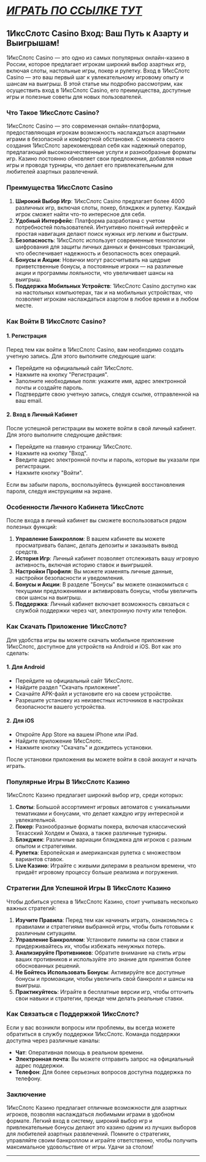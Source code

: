 # [***<u>ИГРАТЬ ПО ССЫЛКЕ ТУТ</u>***](https://brandplay.link/J2ZbqMPZ)

## 1ИксСлотс Casino Вход: Ваш Путь к Азарту и Выигрышам!

1ИксСлотс Casino — это одно из самых популярных онлайн-казино в России, которое предлагает игрокам широкий выбор азартных игр, включая слоты, настольные игры, покер и рулетку. Вход в 1ИксСлотс Casino — это ваш первый шаг к увлекательному игровому опыту и шансам на выигрыш. В этой статье мы подробно рассмотрим, как осуществить вход в 1ИксСлотс Casino, его преимущества, доступные игры и полезные советы для новых пользователей.

### Что Такое 1ИксСлотс Casino?

1ИксСлотс Casino — это современная онлайн-платформа, предоставляющая игрокам возможность наслаждаться азартными играми в безопасной и комфортной обстановке. С момента своего создания 1ИксСлотс зарекомендовал себя как надежный оператор, предлагающий высококачественные услуги и разнообразные форматы игр. Казино постоянно обновляет свои предложения, добавляя новые игры и проводя турниры, что делает его привлекательным для любителей азартных развлечений.

### Преимущества 1ИксСлотс Casino

1. **Широкий Выбор Игр**: 1ИксСлотс Casino предлагает более 4000 различных игр, включая слоты, покер, блэкджек и рулетку. Каждый игрок сможет найти что-то интересное для себя.
2. **Удобный Интерфейс**: Платформа разработана с учетом потребностей пользователей. Интуитивно понятный интерфейс и простая навигация делают поиск нужных игр легким и быстрым.
3. **Безопасность**: 1ИксСлотс использует современные технологии шифрования для защиты личных данных и финансовых транзакций, что обеспечивает надежность и безопасность всех операций.
4. **Бонусы и Акции**: Новички могут рассчитывать на щедрые приветственные бонусы, а постоянные игроки — на различные акции и программы лояльности, что увеличивает шансы на выигрыш.
5. **Поддержка Мобильных Устройств**: 1ИксСлотс Casino доступно как на настольных компьютерах, так и на мобильных устройствах, что позволяет игрокам наслаждаться азартом в любое время и в любом месте.

### Как Войти В 1ИксСлотс Casino?

#### 1. Регистрация

Перед тем как войти в 1ИксСлотс Casino, вам необходимо создать учетную запись. Для этого выполните следующие шаги:

* Перейдите на официальный сайт 1ИксСлотс.
* Нажмите на кнопку "Регистрация".
* Заполните необходимые поля: укажите имя, адрес электронной почты и создайте пароль.
* Подтвердите свою учетную запись, следуя ссылке, отправленной на ваш email.

#### 2. Вход в Личный Кабинет

После успешной регистрации вы можете войти в свой личный кабинет. Для этого выполните следующие действия:

* Перейдите на главную страницу 1ИксСлотс.
* Нажмите на кнопку "Вход".
* Введите адрес электронной почты и пароль, которые вы указали при регистрации.
* Нажмите кнопку "Войти".

Если вы забыли пароль, воспользуйтесь функцией восстановления пароля, следуя инструкциям на экране.

### Особенности Личного Кабинета 1ИксСлотс

После входа в личный кабинет вы сможете воспользоваться рядом полезных функций:

1. **Управление Банкроллом**: В вашем кабинете вы можете просматривать баланс, делать депозиты и заказывать вывод средств.
2. **История Игр**: Личный кабинет позволяет отслеживать вашу игровую активность, включая историю ставок и выигрышей.
3. **Настройки Профиля**: Вы можете изменять личные данные, настройки безопасности и уведомления.
4. **Бонусы и Акции**: В разделе "Бонусы" вы можете ознакомиться с текущими предложениями и активировать бонусы, чтобы увеличить свои шансы на выигрыш.
5. **Поддержка**: Личный кабинет включает возможность связаться с службой поддержки через чат, электронную почту или телефон.

### Как Скачать Приложение 1ИксСлотс?

Для удобства игры вы можете скачать мобильное приложение 1ИксСлотс, доступное для устройств на Android и iOS. Вот как это сделать:

#### 1. Для Android

* Перейдите на официальный сайт 1ИксСлотс.
* Найдите раздел "Скачать приложение".
* Скачайте APK-файл и установите его на своем устройстве.
* Разрешите установку из неизвестных источников в настройках безопасности вашего устройства.

#### 2. Для iOS

* Откройте App Store на вашем iPhone или iPad.
* Найдите приложение 1ИксСлотс.
* Нажмите кнопку "Скачать" и дождитесь установки.

После установки приложения вы можете войти в свой аккаунт и начать играть.

### Популярные Игры В 1ИксСлотс Казино

1ИксСлотс Казино предлагает широкий выбор игр, среди которых:

1. **Слоты**: Большой ассортимент игровых автоматов с уникальными тематиками и бонусами, что делает каждую игру интересной и увлекательной.
2. **Покер**: Разнообразные форматы покера, включая классический Техасский Холдем и Омаха, а также различные турниры.
3. **Блэкджек**: Различные вариации блэкджека для игроков с разным опытом и стратегиями.
4. **Рулетка**: Европейская и американская рулетка с множеством вариантов ставок.
5. **Live Казино**: Играйте с живыми дилерами в реальном времени, что придаёт игровому процессу больше реализма и погружения.

### Стратегии Для Успешной Игры В 1ИксСлотс Казино

Чтобы добиться успеха в 1ИксСлотс Казино, стоит учитывать несколько важных стратегий:

1. **Изучите Правила**: Перед тем как начинать играть, ознакомьтесь с правилами и стратегиями выбранной игры, чтобы быть готовыми к различным ситуациям.
2. **Управление Банкроллом**: Установите лимиты на свои ставки и придерживайтесь их, чтобы избежать ненужных потерь.
3. **Анализируйте Противников**: Обратите внимание на стиль игры ваших противников и используйте это знание для принятия более обоснованных решений.
4. **Не Бойтесь Использовать Бонусы**: Активируйте все доступные бонусы и промоакции, чтобы увеличить свой банкролл и шансы на выигрыш.
5. **Практикуйтесь**: Играйте в бесплатные версии игр, чтобы отточить свои навыки и стратегии, прежде чем делать реальные ставки.

### Как Связаться с Поддержкой 1ИксСлотс?

Если у вас возникли вопросы или проблемы, вы всегда можете обратиться в службу поддержки 1ИксСлотс. Команда поддержки доступна через различные каналы:

* **Чат**: Оперативная помощь в реальном времени.
* **Электронная почта**: Вы можете отправить запрос на официальный адрес поддержки.
* **Телефон**: Для более серьезных вопросов доступна поддержка по телефону.

### Заключение

1ИксСлотс Казино предлагает отличные возможности для азартных игроков, позволяя наслаждаться любимыми играми в удобном формате. Легкий вход в систему, широкий выбор игр и привлекательные бонусы делают это казино одним из лучших выборов для любителей азартных развлечений. Помните о стратегиях, управляйте своим банкроллом и играйте ответственно, чтобы получить максимальное удовольствие от игры. Удачи за столом!

***
